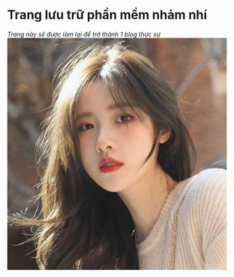 # Trang lưu trữ phần mềm nhảm nhí
*Trang này sẽ được làm lại để trở thành 1 blog thực sự*
![girl xinh](./public/images/article_section/girl-13.jpg)